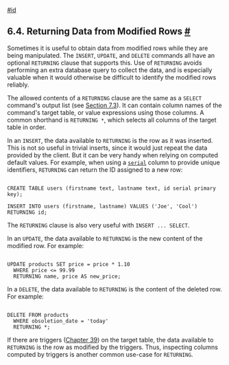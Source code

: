 [#id](#DML-RETURNING)

## 6.4. Returning Data from Modified Rows [#](#DML-RETURNING)



Sometimes it is useful to obtain data from modified rows while they are being manipulated. The `INSERT`, `UPDATE`, and `DELETE` commands all have an optional `RETURNING` clause that supports this. Use of `RETURNING` avoids performing an extra database query to collect the data, and is especially valuable when it would otherwise be difficult to identify the modified rows reliably.

The allowed contents of a `RETURNING` clause are the same as a `SELECT` command's output list (see [Section 7.3](queries-select-lists)). It can contain column names of the command's target table, or value expressions using those columns. A common shorthand is `RETURNING *`, which selects all columns of the target table in order.

In an `INSERT`, the data available to `RETURNING` is the row as it was inserted. This is not so useful in trivial inserts, since it would just repeat the data provided by the client. But it can be very handy when relying on computed default values. For example, when using a [`serial`](datatype-numeric#DATATYPE-SERIAL) column to provide unique identifiers, `RETURNING` can return the ID assigned to a new row:

```

CREATE TABLE users (firstname text, lastname text, id serial primary key);

INSERT INTO users (firstname, lastname) VALUES ('Joe', 'Cool') RETURNING id;
```

The `RETURNING` clause is also very useful with `INSERT ... SELECT`.

In an `UPDATE`, the data available to `RETURNING` is the new content of the modified row. For example:

```

UPDATE products SET price = price * 1.10
  WHERE price <= 99.99
  RETURNING name, price AS new_price;
```

In a `DELETE`, the data available to `RETURNING` is the content of the deleted row. For example:

```

DELETE FROM products
  WHERE obsoletion_date = 'today'
  RETURNING *;
```

If there are triggers ([Chapter 39](triggers)) on the target table, the data available to `RETURNING` is the row as modified by the triggers. Thus, inspecting columns computed by triggers is another common use-case for `RETURNING`.